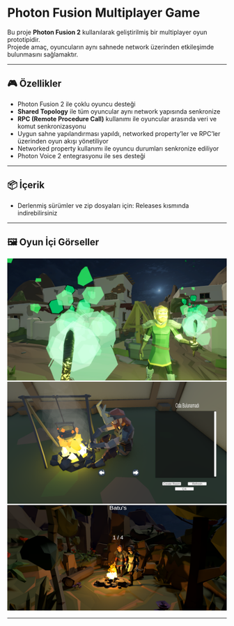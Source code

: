 # Photon Fusion Multiplayer Game

Bu proje **Photon Fusion 2** kullanılarak geliştirilmiş bir multiplayer oyun prototipidir.  
Projede amaç, oyuncuların aynı sahnede network üzerinden etkileşimde bulunmasını sağlamaktır.  

---

## 🎮 Özellikler

- Photon Fusion 2 ile çoklu oyuncu desteği
- **Shared Topology** ile tüm oyuncular aynı network yapısında senkronize
- **RPC (Remote Procedure Call)** kullanımı ile oyuncular arasında veri ve komut senkronizasyonu
- Uygun sahne yapılandırması yapıldı, networked property’ler ve RPC’ler üzerinden oyun akışı yönetiliyor
- Networked property kullanımı ile oyuncu durumları senkronize ediliyor
- Photon Voice 2 entegrasyonu ile ses desteği

---

## 📦 İçerik
- Derlenmiş sürümler ve zip dosyaları için: Releases  kısmında indirebilirsiniz
---

## 🖼️ Oyun İçi Görseller

![Oyun Ekran Görüntüsü 1](oyuniçi_görseller/1.png)  
![Oyun Ekran Görüntüsü 2](oyuniçi_görseller/2.png)  
![Oyun Ekran Görüntüsü 3](oyuniçi_görseller/3.png)  



---


